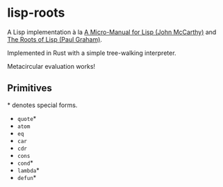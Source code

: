 # lisp-roots

A Lisp implementation à la [A Micro-Manual for Lisp (John McCarthy)](https://dl.acm.org/doi/10.1145/960118.808386) and [The Roots of Lisp (Paul Graham)](http://www.paulgraham.com/rootsoflisp.html).

Implemented in Rust with a simple tree-walking interpreter.

Metacircular evaluation works!

## Primitives

\* denotes special forms.
- `quote`\*
- `atom`
- `eq`
- `car`
- `cdr`
- `cons`
- `cond`\*
- `lambda`\*
- `defun`\*
